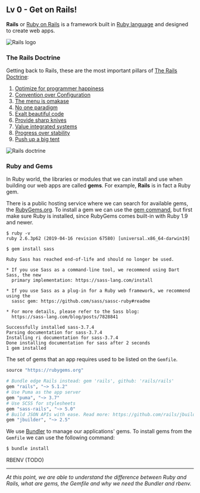 ## Lv 0 - Get on Rails!

**Rails** or [Ruby on Rails](https://github.com/rails/rails) is a framework built in [Ruby language](https://www.ruby-lang.org/) and designed to create web apps. 

![Rails logo](https://rubyonrails.org/images/rails-logo.svg)

### The Rails Doctrine

Getting back to Rails, these are the most important pillars of [The Rails Doctrine](https://rubyonrails.org/doctrine/):

1. [Optimize for programmer happiness](https://rubyonrails.org/doctrine/#optimize-for-programmer-happiness)
1. [Convention over Configuration](https://rubyonrails.org/doctrine/#convention-over-configuration)
1. [The menu is omakase](https://rubyonrails.org/doctrine/#omakase)
1. [No one paradigm](https://rubyonrails.org/doctrine/#no-one-paradigm)
1. [Exalt beautiful code](https://rubyonrails.org/doctrine/#beautiful-code)
1. [Provide sharp knives](https://rubyonrails.org/doctrine/#provide-sharp-knives)
1. [Value integrated systems](https://rubyonrails.org/doctrine/#integrated-systems)
1. [Progress over stability](https://rubyonrails.org/doctrine/#progress-over-stability)
1. [Push up a big tent](https://rubyonrails.org/doctrine/#big-tent)

![Rails doctrine](https://rubyonrails.org/images/doctrine.png)

### Ruby and Gems

In Ruby world, the libraries or modules that we can install and use when building our web apps are called **gems**. For example, **Rails** is in fact a Ruby gem.

There is a public hosting service where we can search for available gems, the [RubyGems.org](https://rubygems.org). To install a gem we can use the [gem command](https://guides.rubygems.org/rubygems-basics/), but first make sure Ruby is installed, since RubyGems comes built-in with Ruby 1.9 and newer.

```
$ ruby -v
ruby 2.6.3p62 (2019-04-16 revision 67580) [universal.x86_64-darwin19]
```

```
$ gem install sass

Ruby Sass has reached end-of-life and should no longer be used.

* If you use Sass as a command-line tool, we recommend using Dart Sass, the new
  primary implementation: https://sass-lang.com/install

* If you use Sass as a plug-in for a Ruby web framework, we recommend using the
  sassc gem: https://github.com/sass/sassc-ruby#readme

* For more details, please refer to the Sass blog:
  https://sass-lang.com/blog/posts/7828841

Successfully installed sass-3.7.4
Parsing documentation for sass-3.7.4
Installing ri documentation for sass-3.7.4
Done installing documentation for sass after 2 seconds
1 gem installed
```

The set of gems that an app requires used to be listed on the `Gemfile`. 

```ruby
source "https://rubygems.org"

# Bundle edge Rails instead: gem 'rails', github: 'rails/rails'
gem "rails", "~> 5.1.2"
# Use Puma as the app server
gem "puma", "~> 3.7"
# Use SCSS for stylesheets
gem "sass-rails", "~> 5.0"
# Build JSON APIs with ease. Read more: https://github.com/rails/jbuilder
gem "jbuilder", "~> 2.5"
```

We use [Bundler](https://bundler.io/) to manage our applications' gems. To install gems from the `Gemfile` we can use the following command:

```bash
$ bundle install
```

RBENV
(TODO)

---

_At this point, we are able to understand the difference between Ruby and Rails, what are gems, the Gemfile and why we need the Bundler and rbenv._
